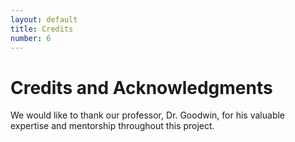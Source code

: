 ```yaml
---
layout: default
title: Credits
number: 6
---
```


# Credits and Acknowledgments

We would like to thank our professor, Dr. Goodwin, for his valuable expertise and mentorship throughout this project.
